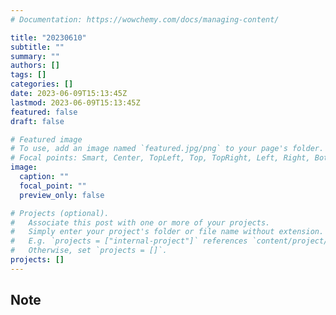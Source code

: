 ```yaml
---
# Documentation: https://wowchemy.com/docs/managing-content/

title: "20230610"
subtitle: ""
summary: ""
authors: []
tags: []
categories: []
date: 2023-06-09T15:13:45Z
lastmod: 2023-06-09T15:13:45Z
featured: false
draft: false

# Featured image
# To use, add an image named `featured.jpg/png` to your page's folder.
# Focal points: Smart, Center, TopLeft, Top, TopRight, Left, Right, BottomLeft, Bottom, BottomRight.
image:
  caption: ""
  focal_point: ""
  preview_only: false

# Projects (optional).
#   Associate this post with one or more of your projects.
#   Simply enter your project's folder or file name without extension.
#   E.g. `projects = ["internal-project"]` references `content/project/deep-learning/index.md`.
#   Otherwise, set `projects = []`.
projects: []
---
```


## Note


